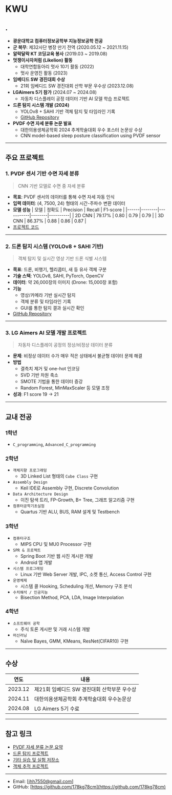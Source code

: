 # KWU
## .
- **광운대학교 컴퓨터정보공학부 지능정보공학 전공**
- **군 복무**: 제32사단 병장 만기 전역 (2020.05.12 ~ 2021.11.15)
- **알락달락 KT 코딩교육 봉사** (2019.03 ~ 2019.08)
- **멋쟁이사자처럼 (Likelion) 활동**
  - 대학연합동아리 멋사 10기 활동 (2022)
  - 멋사 운영진 활동 (2023)
- **임베디드 SW 경진대회 수상**
  - 21회 임베디드 SW 경진대회 산학 부문 우수상 (2023.12.08)
- **LGAimers 5기 참가** (2024.07 ~ 2024.08)
  - 자동차 디스플레이 공정 데이터 기반 AI 모델 학습 프로젝트
- **드론 탐지 시스템 개발 (2024)**
  - YOLOv8 + SAHI 기반 객체 탐지 및 타임라인 기록
  - [GitHub Repository](https://github.com/178kg78cm/KWIAC-DroneDetectionSolution)
- **PVDF 수면 자세 분류 논문 발표**
  - 대한의용생체공학회 2024 추계학술대회 우수 포스터 논문상 수상
  - CNN model-based sleep posture classification using PVDF sensor


---

## 주요 프로젝트

### 1. PVDF 센서 기반 수면 자세 분류
> CNN 기반 모델로 수면 중 자세 분류

- **목표**: PVDF 센서의 데이터를 통해 수면 자세 자동 인식
- **입력 데이터**: (4, 7500, 24) 형태의 시간-주파수 변환 데이터
- **모델 성능**
  | 모델 | 정확도 | Precision | Recall | F1-score |
  |------|--------|-----------|--------|----------|
  | 2D CNN | 79.17% | 0.80 | 0.79 | 0.79 |
  | 3D CNN | 86.37% | 0.88 | 0.86 | 0.87 |
- [프로젝트 코드](https://github.com/178kg78cm/PVDF-Sleep-Position-Distinction)

---

### 2. 드론 탐지 시스템 (YOLOv8 + SAHI 기반)
> 객체 탐지 및 실시간 영상 기반 드론 식별 시스템

- **목표**: 드론, 비행기, 헬리콥터, 새 등 유사 객체 구분
- **기술 스택**: YOLOv8, SAHI, PyTorch, OpenCV
- **데이터**: 약 26,000장의 이미지 (Drone: 15,000장 포함)
- **기능**
  - 영상/카메라 기반 실시간 탐지
  - 객체 분류 및 타임라인 기록
  - GUI를 통한 탐지 결과 실시간 확인
- [GitHub Repository](https://github.com/178kg78cm/KWIAC-DroneDetectionSolution)

---

### 3. LG Aimers AI 모델 개발 프로젝트
> 자동차 디스플레이 공정의 정상/비정상 데이터 분류

- **문제**: 비정상 데이터 수가 매우 적은 상태에서 불균형 데이터 문제 해결
- **방법**
  - 결측치 제거 및 one-hot 인코딩
  - SVD 기반 차원 축소
  - SMOTE 기법을 통한 데이터 증강
  - Random Forest, MinMaxScaler 등 모델 조정
- **성과**: F1 score 19 → 21

---

## 교내 전공

### 1학년
- `C_programming`, `Advanced_C_programming`

### 2학년
- `객체지향 프로그래밍`
  - 3D Linked List 형태의 `Cube Class` 구현
- `Assembly Design`
  - Keil IDE로 Assembly 구현, Discrete Convolution
- `Data Architecture Design`
  - 이진 탐색 트리, FP-Growth, B+ Tree, 그래프 알고리즘 구현
- `컴퓨터공학기초실험`
  - Quartus 기반 ALU, BUS, RAM 설계 및 Testbench

### 3학년
- `컴퓨터구조`
  - MIPS CPU 및 MU0 Processor 구현
- `SPR & 프로젝트`
  - Spring Boot 기반 웹 사진 게시판 개발
  - Android 앱 개발
- `시스템 프로그래밍`
  - Linux 기반 Web Server 개발, IPC, 소켓 통신, Access Control 구현
- `운영체제`
  - 시스템 콜 Hooking, Scheduling 개선, Memory 구조 분석
- `수치해석 / 인공지능`
  - Bisection Method, PCA, LDA, Image Interpolation

### 4학년
- `소프트웨어 공학`
  - 주식 토론 게시판 및 거래 시스템 개발
- `머신러닝`
  - Naïve Bayes, GMM, KMeans, ResNet(CIFAR10) 구현
---

## 수상

| 연도 | 내용 |
|------|------|
| 2023.12 | 제21회 임베디드 SW 경진대회 산학부문 우수상 |
| 2024.11 | 대한의용생체공학회 추계학술대회 우수논문상 |
| 2024.08 | LG Aimers 5기 수료 |

---

## 참고 링크

- [PVDF 자세 분류 논문 요약](https://github.com/lkhyun/FSR-Sleep-Posture-Classification)
- [드론 탐지 프로젝트](https://github.com/178kg78cm/KWIAC-DroneDetectionSolution)
- [기타 실습 및 실험 저장소](https://github.com/lkhyun/KWU?tab=readme-ov-file)
- [객체 추적 프로젝트](https://github.com/lkhyun/Object-Tracking-Detection)

---
- Email: [jhh7550@gmail.com]
- GitHub: [https://github.com/178kg78cm](https://github.com/178kg78cm)
